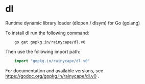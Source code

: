 # dl

Runtime dynamic library loader (dlopen / dlsym) for Go (golang)

To install dl run the following command:

```
    go get gopkg.in/rainycape/dl.v0
```


Then use the following import path:

```go
    import "gopkg.in/rainycape/dl.v0"
```

For documentation and available versions,
see https://godoc.org/gopkg.in/rainycape/dl.v0 .
